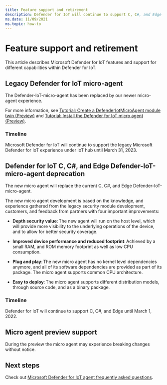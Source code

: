 ```yaml
---
title: Feature support and retirement
description: Defender for IoT will continue to support C, C#, and Edge until March 1, 2022. 
ms.date: 11/09/2021
ms.topic: how-to
---
```


# Feature support and retirement

This article describes Microsoft Defender for IoT features and support for different capabilities within Defender for IoT.

## Legacy Defender for IoT micro-agent

The Defender-IoT-micro-agent has been replaced by our newer micro-agent experience.

For more information, see [Tutorial: Create a DefenderIotMicroAgent module twin (Preview)](tutorial-create-micro-agent-module-twin.md) and [Tutorial: Install the Defender for IoT micro agent (Preview)](tutorial-standalone-agent-binary-installation.md).

### Timeline

Microsoft Defender for IoT will continue to support the legacy Microsoft Defender for IoT experience under IoT hub until March 31, 2023.

## Defender for IoT C, C#, and Edge Defender-IoT-micro-agent deprecation

The new micro agent will replace the current C, C#, and Edge Defender-IoT-micro-agent.  

The new micro agent development is based on the knowledge, and experience gathered from the legacy security module development, customers, and feedback from partners with four important improvements:

- **Depth security value**: The new agent will run on the host level, which will provide more visibility to the underlying operations of the device, and to allow for better security coverage.

- **Improved device performance and reduced footprint**: Achieved by a small RAM, and ROM memory footprint as well as low CPU consumption.  

- **Plug and play**: The new micro agent has no kernel level dependencies anymore, and all of its software dependencies are provided as part of its package. The micro agent supports common CPU architecture.

- **Easy to deploy**: The micro agent supports different distribution models, through source code, and as a binary package. 

### Timeline 

Defender for IoT will continue to support C, C#, and Edge until March 1, 2022. 

## Micro agent preview support

During the preview the micro agent may experience breaking changes without notice.

## Next steps

Check out [Microsoft Defender for IoT agent frequently asked questions](resources-agent-frequently-asked-questions.md).
